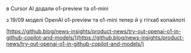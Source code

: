 <!--
date: 2024-09-21T00:54:29
-->

в Cursor AI додали o1-preview та o1-mini 

з 19/09 моделі OpenAI o1-preview та o1-mini тепер й у гітхаб копайлоті

[https://github.blog/news-insights/product-news/try-out-openai-o1-in-github-copilot-and-models/](https://github.blog/news-insights/product-news/try-out-openai-o1-in-github-copilot-and-models/)